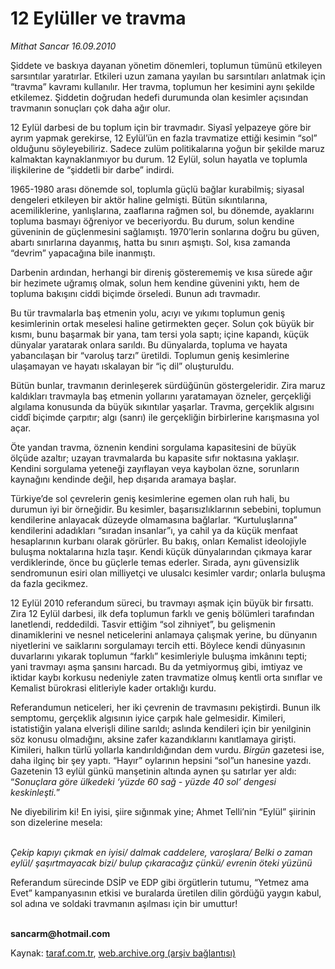 # 12 Eylüller ve travma

*Mithat Sancar 16.09.2010*

<div class="yazi"><p>Şiddete ve baskıya dayanan yönetim dönemleri, toplumun tümünü etkileyen sarsıntılar yaratırlar. Etkileri uzun zamana yayılan bu sarsıntıları anlatmak için “travma” kavramı kullanılır. Her travma, toplumun her kesimini aynı şekilde etkilemez. Şiddetin doğrudan hedefi durumunda olan kesimler açısından travmanın sonuçları çok daha ağır olur. </p>
<p>12 Eylül darbesi de bu toplum için bir travmadır. Siyasî yelpazeye göre bir ayrım yapmak gerekirse, 12 Eylül’ün en fazla travmatize ettiği kesimin “sol” olduğunu söyleyebiliriz. Sadece zulüm politikalarına yoğun bir şekilde maruz kalmaktan kaynaklanmıyor bu durum. 12 Eylül, solun hayatla ve toplumla ilişkilerine de “şiddetli bir darbe” indirdi.</p>
<p>1965-1980 arası dönemde sol, toplumla güçlü bağlar kurabilmiş; siyasal dengeleri etkileyen bir aktör haline gelmişti. Bütün sıkıntılarına, acemiliklerine, yanlışlarına, zaaflarına rağmen sol, bu dönemde, ayaklarını topluma basmayı öğreniyor ve beceriyordu. Bu durum, solun kendine güveninin de güçlenmesini sağlamıştı. 1970’lerin sonlarına doğru bu güven, abartı sınırlarına dayanmış, hatta bu sınırı aşmıştı. Sol, kısa zamanda “devrim” yapacağına bile inanmıştı. </p>
<p>Darbenin ardından, herhangi bir direniş gösterememiş ve kısa sürede ağır bir hezimete uğramış olmak, solun hem kendine güvenini yıktı, hem de topluma bakışını ciddi biçimde örseledi. Bunun adı travmadır.</p>
<p>Bu tür travmalarla baş etmenin yolu, acıyı ve yıkımı toplumun geniş kesimlerinin ortak meselesi haline getirmekten geçer. Solun çok büyük bir kısmı, bunu başarmak bir yana, tam tersi yola saptı; içine kapandı, küçük dünyalar yaratarak onlara sarıldı. Bu dünyalarda, topluma ve hayata yabancılaşan bir “varoluş tarzı” üretildi. Toplumun geniş kesimlerine ulaşamayan ve hayatı ıskalayan bir “iç dil” oluşturuldu. </p>
<p>Bütün bunlar, travmanın derinleşerek sürdüğünün göstergeleridir. Zira maruz kaldıkları travmayla baş etmenin yollarını yaratamayan özneler, gerçekliği algılama konusunda da büyük sıkıntılar yaşarlar. Travma, gerçeklik algısını ciddî biçimde çarpıtır; algı (sanrı) ile gerçekliğin birbirlerine karışmasına yol açar. </p>
<p>Öte yandan travma, öznenin kendini sorgulama kapasitesini de büyük ölçüde azaltır; uzayan travmalarda bu kapasite sıfır noktasına yaklaşır. Kendini sorgulama yeteneği zayıflayan veya kaybolan özne, sorunların kaynağını kendinde değil, hep dışarıda aramaya başlar. </p>
<p>Türkiye’de sol çevrelerin geniş kesimlerine egemen olan ruh hali, bu durumun iyi bir örneğidir. Bu kesimler, başarısızlıklarının sebebini, toplumun kendilerine anlayacak düzeyde olmamasına bağlarlar. “Kurtuluşlarına” kendilerini adadıkları “sıradan insanlar”ı, ya cahil ya da küçük menfaat hesaplarının kurbanı olarak görürler. Bu bakış, onları Kemalist ideolojiyle buluşma noktalarına hızla taşır. Kendi küçük dünyalarından çıkmaya karar verdiklerinde, önce bu güçlerle temas ederler. Sırada, aynı güvensizlik sendromunun esiri olan milliyetçi ve ulusalcı kesimler vardır; onlarla buluşma da fazla gecikmez.</p>
<p>12 Eylül 2010 referandum süreci, bu travmayı aşmak için büyük bir fırsattı. Zira 12 Eylül darbesi, ilk defa toplumun farklı ve geniş bölümleri tarafından lanetlendi, reddedildi. Tasvir ettiğim “sol zihniyet”, bu gelişmenin dinamiklerini ve nesnel neticelerini anlamaya çalışmak yerine, bu dünyanın niyetlerini ve saiklarını sorgulamayı tercih etti. Böylece kendi dünyasının duvarlarını yıkarak toplumun “farklı” kesimleriyle buluşma imkânını tepti; yani travmayı aşma şansını harcadı. Bu da yetmiyormuş gibi, imtiyaz ve iktidar kaybı korkusu nedeniyle zaten travmatize olmuş kentli orta sınıflar ve Kemalist bürokrasi elitleriyle kader ortaklığı kurdu. </p>
<p>Referandumun neticeleri, her iki çevrenin de travmasını pekiştirdi. Bunun ilk semptomu, gerçeklik algısının iyice çarpık hale gelmesidir. Kimileri, istatistiğin yalana elverişli diline sarıldı; aslında kendileri için bir yenilginin söz konusu olmadığını, aksine zafer kazandıklarını kanıtlamaya girişti. Kimileri, halkın türlü yollarla kandırıldığından dem vurdu. <i>Birgün</i> gazetesi ise, daha ilginç bir şey yaptı. “Hayır” oylarının hepsini “sol”un hanesine yazdı. Gazetenin 13 eylül günkü manşetinin altında aynen şu satırlar yer aldı: “<i>Sonuçlara göre ülkedeki ‘yüzde 60 sağ - yüzde 40 sol’ dengesi keskinleşti.</i>” </p>
<p>Ne diyebilirim ki! En iyisi, şiire sığınmak yine; Ahmet Telli’nin “Eylül” şiirinin son dizelerine mesela:</p>
<p><i><br/>Çekip kapıyı çıkmak en iyisi/ dalmak caddelere, varoşlara/ Belki o zaman eylül/ şaşırtmayacak bizi/ bulup çıkaracağız çünkü/ evrenin öteki yüzünü</i></p>
<p>Referandum sürecinde DSİP ve EDP gibi örgütlerin tutumu, “Yetmez ama Evet” kampanyasının etkisi ve buralarda üretilen dilin gördüğü yaygın kabul, sol adına ve soldaki travmanın aşılması için bir umuttur!</p><b><br/>sancarm@hotmail.com</b></div>

Kaynak: [taraf.com.tr](m), [web.archive.org (arşiv bağlantısı)](http://web.archive.org/web/20100918094444/http://taraf.com.tr:80/mithat-sancar/makale-12-eyluller-ve-travma.htm)
